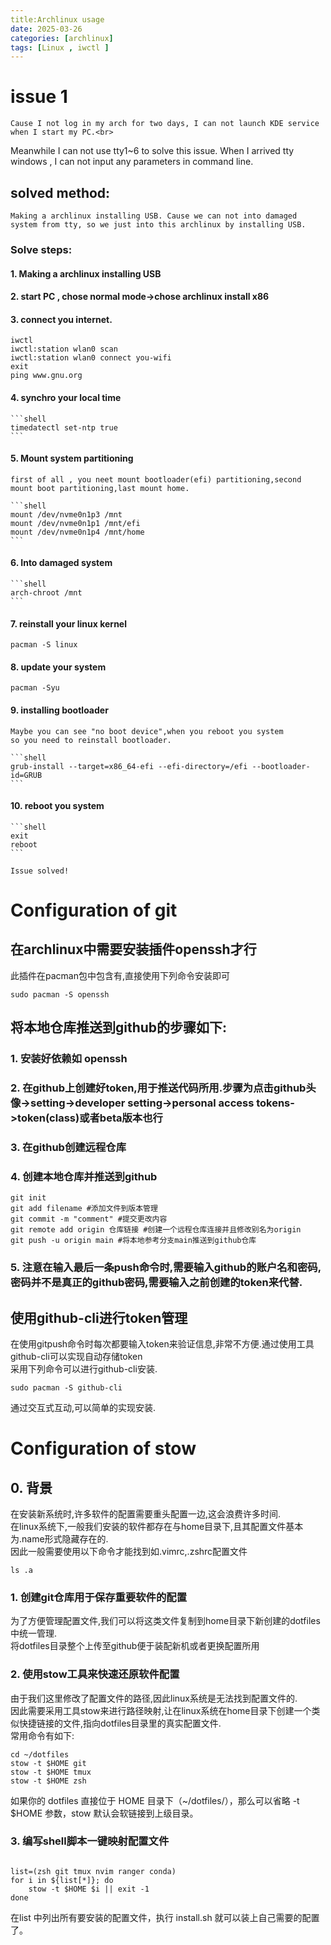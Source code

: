 ```yaml
---
title:Archlinux usage 
date: 2025-03-26
categories: [archlinux]
tags: [Linux , iwctl ]
---
```


# issue 1

    Cause I not log in my arch for two days, I can not launch KDE service when I start my PC.<br>
Meanwhile I can not use tty1~6 to solve this issue. When I arrived tty windows , I can not input any parameters in command line.

## solved method:

    Making a archlinux installing USB. Cause we can not into damaged system from tty, so we just into this archlinux by installing USB.

### Solve steps:

#### 1. Making a archlinux installing USB
#### 2. start PC , chose normal mode->chose archlinux install x86
#### 3. connect you internet.

```shell
iwctl
iwctl:station wlan0 scan
iwctl:station wlan0 connect you-wifi
exit
ping www.gnu.org
```

#### 4. synchro your local time

    ```shell
    timedatectl set-ntp true
    ```

#### 5. Mount system partitioning

    first of all , you neet mount bootloader(efi) partitioning,second mount boot partitioning,last mount home.

    ```shell
    mount /dev/nvme0n1p3 /mnt
    mount /dev/nvme0n1p1 /mnt/efi
    mount /dev/nvme0n1p4 /mnt/home
    ```

#### 6. Into damaged system

    ```shell
    arch-chroot /mnt
    ```

#### 7.  reinstall your linux kernel

   ```shell
   pacman -S linux
   ```
#### 8. update your system

   ```shell
   pacman -Syu
   ```

#### 9. installing bootloader

    Maybe you can see "no boot device",when you reboot you system
    so you need to reinstall bootloader.

    ```shell
    grub-install --target=x86_64-efi --efi-directory=/efi --bootloader-id=GRUB
    ```

#### 10. reboot you system

    ```shell
    exit
    reboot
    ```

    Issue solved!

# Configuration of git

## 在archlinux中需要安装插件openssh才行

此插件在pacman包中包含有,直接使用下列命令安装即可<br>

```shell
sudo pacman -S openssh
```

## 将本地仓库推送到github的步骤如下:

### 1. 安装好依赖如 openssh
### 2. 在github上创建好token,用于推送代码所用.步骤为点击github头像->setting->developer setting->personal access tokens->token(class)或者beta版本也行
### 3. 在github创建远程仓库
### 4. 创建本地仓库并推送到github

```shell
git init
git add filename #添加文件到版本管理
git commit -m "comment" #提交更改内容
git remote add origin 仓库链接 #创建一个远程仓库连接并且修改别名为origin
git push -u origin main #将本地参考分支main推送到github仓库
```

### 5. 注意在输入最后一条push命令时,需要输入github的账户名和密码,密码并不是真正的github密码,需要输入之前创建的token来代替.


## 使用github-cli进行token管理
在使用gitpush命令时每次都要输入token来验证信息,非常不方便.通过使用工具github-cli可以实现自动存储token<br>
采用下列命令可以进行github-cli安装.<br>

```shell
sudo pacman -S github-cli
```
通过交互式互动,可以简单的实现安装.


# Configuration of stow

## 0. 背景

在安装新系统时,许多软件的配置需要重头配置一边,这会浪费许多时间.<br>
在linux系统下,一般我们安装的软件都存在与home目录下,且其配置文件基本为.name形式隐藏存在的.<br>
因此一般需要使用以下命令才能找到如.vimrc,.zshrc配置文件<br>

```shell
ls .a
```

### 1. 创建git仓库用于保存重要软件的配置

为了方便管理配置文件,我们可以将这类文件复制到home目录下新创建的dotfiles中统一管理.<br>
将dotfiles目录整个上传至github便于装配新机或者更换配置所用<br>

### 2. 使用stow工具来快速还原软件配置

由于我们这里修改了配置文件的路径,因此linux系统是无法找到配置文件的.<br>
因此需要采用工具stow来进行路径映射,让在linux系统在home目录下创建一个类似快捷链接的文件,指向dotfiles目录里的真实配置文件.<br>
常用命令有如下:<br>

```shell
cd ~/dotfiles
stow -t $HOME git
stow -t $HOME tmux
stow -t $HOME zsh
```
如果你的 dotfiles 直接位于 HOME 目录下（~/dotfiles/），那么可以省略 -t $HOME 参数，stow 默认会软链接到上级目录。

### 3. 编写shell脚本一键映射配置文件

```shell

list=(zsh git tmux nvim ranger conda)
for i in ${list[*]}; do
    stow -t $HOME $i || exit -1
done
```

在list 中列出所有要安装的配置文件，执行 install.sh 就可以装上自己需要的配置了。
